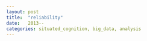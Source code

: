 ```yaml
---
layout: post
title:  "reliability"
date:   2013--
categories: situated_cognition, big_data, analysis
---
```


![]()

